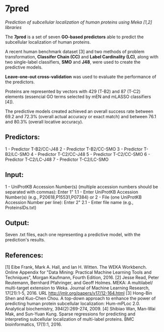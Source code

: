 # 7pred
*Prediction of subcellular localization of human proteins using Meka [1,2] libraries*

The **7pred** is a set of seven **GO-based predictors** able to predict the subcellular localization of human proteins.

A recent human benchmark dataset [3] and two methods of problem transformation, **Classifer Chain (CC)** and **Label Cardinality (LC)**, along with two single-label classifiers, **SMO** and **J48**, were used to create the predictive models.

**Leave-one-out cross-validation** was used to evaluate the performance of the predictors.

Proteins are represented by vectors with 429 (T-B2) and 87 (T-C2) elements (essencial GO terms selected by mEN and mLASSO classifiers [4]).

The predictive models created achieved an overall success rate between 69.2 and 72.3% (overall actual accuracy or exact match) and between 76.1 and 80.3% (overall locative accuracy).

## Predictors:
1 - Predictor T-B2/CC-J48
2 - Predictor T-B2/CC-SMO
3 - Predictor T-B2/LC-SMO
4 - Predictor T-C2/CC-J48
5 - Predictor T-C2/CC-SMO
6 - Predictor T-C2/LC-J48
7 - Predictor T-C2/LC-SMO

## Input:
1 - UniProtKB Accession Number(s) (multiple accession numbers should be separated with commas): Enter 1"
1.1 - Enter UniProtKB Accession Number(s) (e.g., P20618,P15531,P07384)
or
2 - File (one UniProtKB Accession Number per line): Enter 2"
2.1 - Enter file name (e.g., ProteinsIDs.txt)

## Output:
Seven .txt files, each one representing a predictive model, with the prediction's results.

## References:
[1] Eibe Frank, Mark A. Hall, and Ian H. Witten. The WEKA Workbench. Online Appendix for "Data Mining: Practical Machine Learning Tools and Techniques", Morgan Kaufmann, Fourth Edition, 2016.
[2] Jesse Read, Peter Reutemann, Bernhard Pfahringer, and Geoff Holmes. MEKA: A multilabel/ multi-target extension to Weka. Journal of Machine Learning Research, 17(21):1-5, 2016. URL http://jmlr.org/papers/v17/12-164.html
[3] Hong-Bin Shen and Kuo-Chen Chou. A top-down approach to enhance the power of predicting human protein subcellular localization: Hum-mPLoc 2.0. Analytical biochemistry, 394(2):269-274, 2009.
[4] Shibiao Wan, Man-Wai Mak, and Sun-Yuan Kung. Sparse regressions for predicting and interpreting subcellular localization of multi-label proteins. BMC bioinformatics, 17(1):1, 2016.
